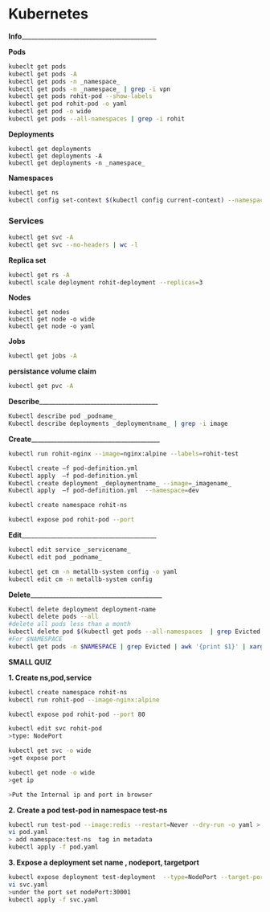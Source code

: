 # Kubernetes
**Info**__________________________________________

**Pods**
```bash
kubeclt get pods 
kubectl get pods -A
kubectl get pods -n _namespace_
kubectl get pods -n _namespace_ | grep -i vpn                                                     //get vpn name pod from namespace
kubectl get pods rohit-pod --show-labels                                                          //show labels also
kubectl get pod rohit-pod -o yaml                                                                 //get full pod info 
kubectl get pod -o wide                                                                           //get pod ip,node ip
kubectl get pods --all-namespaces | grep -i rohit                                                 //Find pod from all namespaces
```
**Deployments**
```kube
kubectl get deployments
kubectl get deployments -A
kubectl get deployments -n _namespace_
```
**Namespaces**
```bash
kubectl get ns
kubectl config set-context $(kubectl config current-context) --namespace=rohit-ns          //switch namespace
```
### Services
```bash
kubectl get svc -A
kubectl get svc --no-headers | wc -l                                                    //no. of services 
```
**Replica set**
```bash
kubectl get rs -A
kubectl scale deployment rohit-deployment --replicas=3
```
**Nodes**
```kube
kubectl get nodes
kubectl get node -o wide
kubectl get node -o yaml
```
**Jobs**
```bash
kubectl get jobs -A
```
**persistance volume claim**
```bash
kubectl get pvc -A
```

**Describe**_____________________________________ 
```bash
Kubectl describe pod _podname_
Kubectl describe deployments _deploymentname_ | grep -i image                      //extract what image has been used
```

**Create**________________________________________
```bash
kubectl run rohit-nginx --image=nginx:alpine --labels=rohit-test                  //create pod

Kubectl create –f pod-definition.yml                                               //create deployment ,kubernetes pods  
Kubectl apply  –f pod-definition.yml                                               //create deployment ,kubernetes , mainly with files 
Kubectl create deployment _deploymentname_ --image=_imagename_                     //create deployment one line deployment creation 
Kubectl apply  –f pod-definition.yml  --namespace=dev                              //create deployment in particular namespace 

kubectl create namespace rohit-ns                                                  //create namespace

kubectl expose pod rohit-pod --port                                                //create service expose at 80 Cluster IP 
```

**Edit**__________________________________________
```bash
kubectl edit service _servicename_
Kubectl edit pod _podname_ 
```
```bash
kubectl get cm -n metallb-system config -o yaml
kubectl edit cm -n metallb-system config
```

**Delete**_________________________________________
```bash
Kubectl delete deployment deployment-name
kubectl delete pods --all
#delete all pods less than a month
kubectl delete pod $(kubectl get pods --all-namespaces  | grep Evicted | awk '$6 > 30 {print $2}') -n $(kubectl get pods --all-namespaces  | grep Evicted | awk '$6 > 30 {print $1}')
#For $NAMESPACE
kubectl get pods -n $NAMESPACE | grep Evicted | awk '{print $1}' | xargs kubectl delete pod -n $NAMESPACE
```

**SMALL QUIZ**

**1. Create ns,pod,service**
```bash
kubectl create namespace rohit-ns
kubectl run rohit-pod --image-nginx:alpine

kubectl expose pod rohit-pod --port 80                                        //target port where public will hit

kubectl edit svc rohit-pod
>type: NodePort                                                           //node port from which it is exposed to public excess

kubectl get svc -o wide 
>get expose port

kubectl get node -o wide 
>get ip

>Put the Internal ip and port in browser 
```
**2. Create a pod test-pod in namespace test-ns**
```bash
kubectl run test-pod --image:redis --restart=Never --dry-run -o yaml > pod.yaml
vi pod.yaml
> add namespace:test-ns  tag in metadata 
kubectl apply -f pod.yaml
```
**3. Expose a deployment set name , nodeport, targetport** 
```bash
kubectl expose deployment test-deployment  --type=NodePort --target-port=8080 --name test-expose --dry-run -o yaml >svc.yaml
vi svc.yaml
>under the port set nodePort:30001
kubectl apply -f svc.yaml
```
